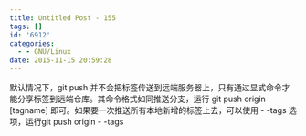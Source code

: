```yaml
---
title: Untitled Post - 155
tags: []
id: '6912'
categories:
  - - GNU/Linux
date: 2015-11-15 20:59:28
---
```


默认情况下，git push 并不会把标签传送到远端服务器上，只有通过显式命令才能分享标签到远端仓库。其命令格式如同推送分支，运行 git push origin \[tagname\] 即可。如果要一次推送所有本地新增的标签上去，可以使用 - -tags 选项，运行git push origin - -tags